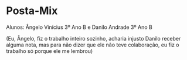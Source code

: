 # Posta-Mix

Alunos: Ângelo Vinícius 3º Ano B e Danilo Andrade 3º Ano B

(Eu, Ângelo, fiz o trabalho inteiro sozinho, acharia injusto Danilo receber alguma nota, mas para não dizer que ele não teve colaboração, eu fiz o trabalho só porque ele me lembrou)
